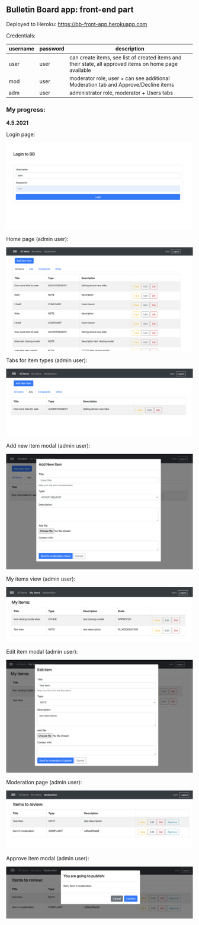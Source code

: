 ## Bulletin Board app: front-end part

Deployed to Heroku: https://bb-front-app.herokuapp.com

Credentials: 

| username | password | description |
| -------- | -------- | ----------- |
| user  | user  | can create items, see list of created items and their state, all approved items on home page available  |
| mod  | user  | moderator role, user + can see additional Moderation tab and Approve/Decline items |
| adm  | user | administrator role, moderator + Users tabs |

### My progress:

**4.5.2021**

Login page:

![Screenshot](screenshots/5.4.2021/5.4_login.png)

Home page (admin user):

![Screenshot](screenshots/5.4.2021/5.4_home.png)

Tabs for item types (admin user): 

![Screenshot](screenshots/5.4.2021/5.4_tabs.png) 

Add new item modal (admin user):

![Screenshot](screenshots/5.4.2021/5.4_add.png)

My items view (admin user):

![Screenshot](screenshots/5.4.2021/5.4_my_items.png)

Edit item modal (admin user):

![Screenshot](screenshots/5.4.2021/5.4_edit.png)

Moderation page (admin user):

![Screenshot](screenshots/5.4.2021/5.4_moderation.png)

Approve item modal (admin user):

![Screenshot](screenshots/5.4.2021/5.4_approve.png)

